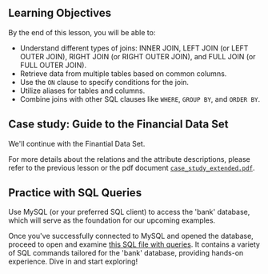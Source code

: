 <!-- # SQL Joins Hands On -->

## Learning Objectives

By the end of this lesson, you will be able to:
 
- Understand different types of joins: INNER JOIN, LEFT JOIN (or LEFT OUTER JOIN), RIGHT JOIN (or RIGHT OUTER JOIN), and FULL JOIN (or FULL OUTER JOIN).
- Retrieve data from multiple tables based on common columns.
- Use the `ON` clause to specify conditions for the join.
- Utilize aliases for tables and columns.
- Combine joins with other SQL clauses like `WHERE`, `GROUP BY`, and `ORDER BY`.

## Case study: Guide to the Financial Data Set

We'll continue with the Finantial Data Set.

For more details about the relations and the attribute descriptions, please refer to the previous lesson or the pdf document [`case_study_extended.pdf`](https://github.com/data-bootcamp-v4/lessons/blob/main/4_sql/files_for_lessons/case_study_extended.pdf).

## **Practice with SQL Queries**

Use MySQL (or your preferred SQL client) to access the 'bank' database, which will serve as the foundation for our upcoming examples.

Once you've successfully connected to MySQL and opened the database, proceed to open and examine [this SQL file with queries](https://github.com/data-bootcamp-v4/lessons/blob/main/4_sql/3.3_sql_joins.sql). It contains a variety of SQL commands tailored for the 'bank' database, providing hands-on experience. Dive in and start exploring!

